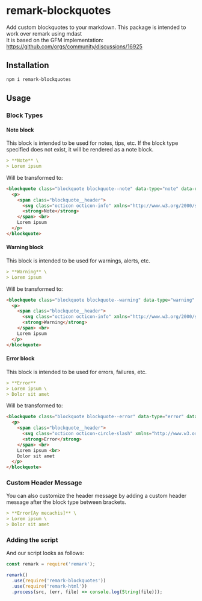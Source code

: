 # remark-blockquotes

Add custom blockquotes to your markdown. This package is intended to work over remark using mdast \
It is based on the GFM implementation: https://github.com/orgs/community/discussions/16925

## Installation

```bash
npm i remark-blockquotes
```

## Usage

### Block Types

#### Note block

This block is intended to be used for notes, tips, etc. If the block type specified does not exist, it will be rendered as a note block.

```markdown
> **Note** \
> Lorem ipsum
```

Will be transformed to:

```html
<blockquote class="blockquote blockquote--note" data-type="note" data-original-title="Note">
  <p>
    <span class="blockquote__header">
      <svg class="octicon octicon-info" xmlns="http://www.w3.org/2000/svg" viewBox="0 0 16 16" width="16" height="16"><path d="M0 8a8 8 0 1 1 16 0A8 8 0 0 1 0 8Zm8-6.5a6.5 6.5 0 1 0 0 13 6.5 6.5 0 0 0 0-13ZM6.5 7.75A.75.75 0 0 1 7.25 7h1a.75.75 0 0 1 .75.75v2.75h.25a.75.75 0 0 1 0 1.5h-2a.75.75 0 0 1 0-1.5h.25v-2h-.25a.75.75 0 0 1-.75-.75ZM8 6a1 1 0 1 1 0-2 1 1 0 0 1 0 2Z"></path></svg>
      <strong>Note</strong>
    </span> <br>
    Lorem ipsum
  </p>
</blockquote>
```

#### Warning block

This block is intended to be used for warnings, alerts, etc.

```markdown
> **Warning** \
> Lorem ipsum
```

Will be transformed to:

```html
<blockquote class="blockquote blockquote--warning" data-type="warning" data-original-title="Warning">
  <p>
    <span class="blockquote__header">
      <svg class="octicon octicon-info" xmlns="http://www.w3.org/2000/svg" viewBox="0 0 16 16" width="16" height="16"><path d="M6.457 1.047c.659-1.234 2.427-1.234 3.086 0l6.082 11.378A1.75 1.75 0 0 1 14.082 15H1.918a1.75 1.75 0 0 1-1.543-2.575Zm1.763.707a.25.25 0 0 0-.44 0L1.698 13.132a.25.25 0 0 0 .22.368h12.164a.25.25 0 0 0 .22-.368Zm.53 3.996v2.5a.75.75 0 0 1-1.5 0v-2.5a.75.75 0 0 1 1.5 0ZM9 11a1 1 0 1 1-2 0 1 1 0 0 1 2 0Z"></path></svg>
      <strong>Warning</strong>
    </span> <br>
    Lorem ipsum
  </p>
</blockquote>
```

#### Error block

This block is intended to be used for errors, failures, etc.

```markdown
> **Error**
> Lorem ipsum \
> Dolor sit amet
```

Will be transformed to:

```html
<blockquote class="blockquote blockquote--error" data-type="error" data-original-title="Error">
  <p>
    <span class="blockquote__header">
      <svg class="octicon octicon-circle-slash" xmlns="http://www.w3.org/2000/svg" viewBox="0 0 16 16" width="16" height="16"><path d="M8 0a8 8 0 1 1 0 16A8 8 0 0 1 8 0ZM3.965 13.096a6.5 6.5 0 0 0 9.131-9.131ZM1.5 8a6.474 6.474 0 0 0 1.404 4.035l9.131-9.131A6.499 6.499 0 0 0 1.5 8Z"></path></svg>
      <strong>Error</strong>
    </span> <br>
    Lorem ipsum <br>
    Dolor sit amet
  </p>
</blockquote>
```


### Custom Header Message

You can also customize the header message by adding a custom header message after the block type between brackets.

```markdown
> **Error[Ay mecachis]** \
> Lorem ipsum \
> Dolor sit amet
```

### Adding the script

And our script looks as follows:

```javascript
const remark = require('remark');

remark()
  .use(require('remark-blockquotes'))
  .use(require('remark-html'))
  .process(src, (err, file) => console.log(String(file)));
```